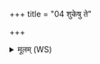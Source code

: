 +++
title = "04 शुकेषु ते"

+++
<details><summary>मूलम् (WS)</summary>

शुकेषु ते हरिमाणं प्रपणाकासु दध्मसि ॥  
अथो हारिद्रवेषु ते हरिमाणं नि दध्मसि ॥ ४ ॥
</details>